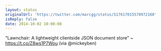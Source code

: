 ```yaml
---
layout: status
originalUrl: 'https://twitter.com/marcgg/status/517617015578972160'
isReply: false
date: 2014-10-02 10:08:08
---
```


"Lawnchair: A lightweight clientside JSON document store" ~ https://t.co/Z8ws1P7Wou (via @mickeyben)
